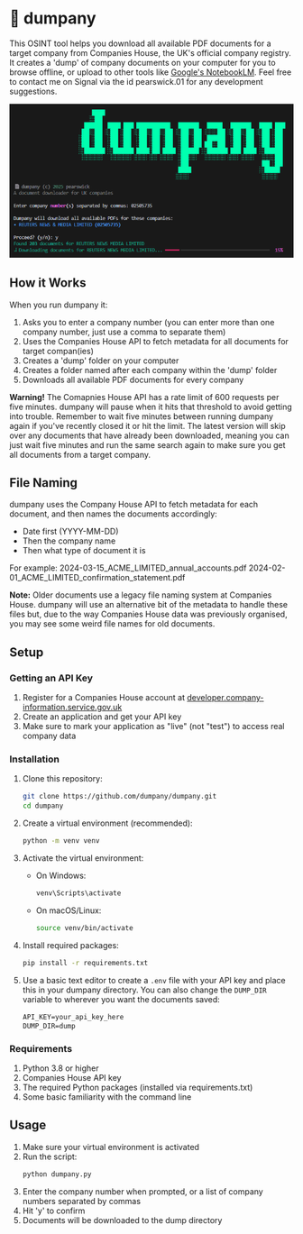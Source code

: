 # 📄 dumpany

This OSINT tool helps you download all available PDF documents for a target company from Companies House, the UK's official company registry. It creates a 'dump' of company documents on your computer for you to browse offline, or upload to other tools like [Google's NotebookLM](https://notebooklm.google.com/). Feel free to contact me on Signal via the id pearswick.01 for any development suggestions.

![dumpany screenshot](screenshots/dumpany_screenshot.png)

## How it Works

When you run dumpany it:
1. Asks you to enter a company number (you can enter more than one company number, just use a comma to separate them)
2. Uses the Companies House API to fetch metadata for all documents for target compan(ies)
3. Creates a 'dump' folder on your computer
4. Creates a folder named after each company within the 'dump' folder
5. Downloads all available PDF documents for every company

**Warning!**
The Comapnies House API has a rate limit of 600 requests per five minutes. dumpany will pause when it hits that threshold to avoid getting into trouble. Remember to wait five minutes between running dumpany again if you've recently closed it or hit the limit. The latest version will skip over any documents that have already been downloaded, meaning you can just wait five minutes and run the same search again to make sure you get all documents from a target company.

## File Naming

dumpany uses the Company House API to fetch metadata for each document, and then names the documents accordingly:
- Date first (YYYY-MM-DD)
- Then the company name
- Then what type of document it is

For example:
2024-03-15_ACME_LIMITED_annual_accounts.pdf
2024-02-01_ACME_LIMITED_confirmation_statement.pdf

**Note:**
Older documents use a legacy file naming system at Companies House. dumpany will use an alternative bit of the metadata to handle these files but, due to the way Companies House data was previously organised, you may see some weird file names for old documents.

## Setup

### Getting an API Key

1. Register for a Companies House account at [developer.company-information.service.gov.uk](https://developer.company-information.service.gov.uk/get-started/)
2. Create an application and get your API key
3. Make sure to mark your application as "live" (not "test") to access real company data

### Installation

1. Clone this repository:
   ```bash
   git clone https://github.com/dumpany/dumpany.git
   cd dumpany
   ```

2. Create a virtual environment (recommended):
   ```bash
   python -m venv venv
   ```

3. Activate the virtual environment:
   - On Windows:
     ```bash
     venv\Scripts\activate
     ```
   - On macOS/Linux:
     ```bash
     source venv/bin/activate
     ```

4. Install required packages:
   ```bash
   pip install -r requirements.txt
   ```

5. Use a basic text editor to create a `.env` file with your API key and place this in your dumpany directory. You can also change the `DUMP_DIR` variable to wherever you want the documents saved:
   ```
   API_KEY=your_api_key_here
   DUMP_DIR=dump
   ```

### Requirements

1. Python 3.8 or higher
2. Companies House API key
3. The required Python packages (installed via requirements.txt)
4. Some basic familiarity with the command line

## Usage

1. Make sure your virtual environment is activated
2. Run the script:
   ```bash
   python dumpany.py
   ```
3. Enter the company number when prompted, or a list of company numbers separated by commas
4. Hit 'y' to confirm
4. Documents will be downloaded to the dump directory